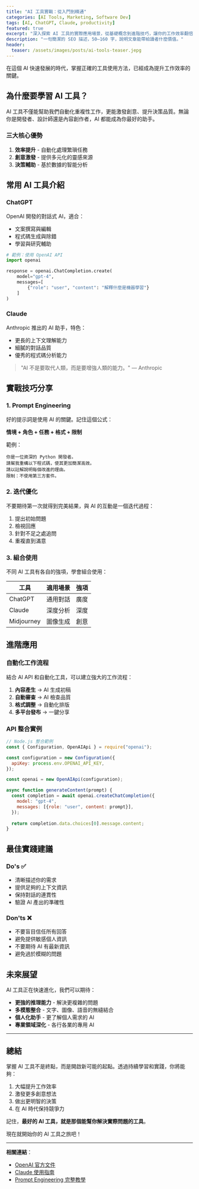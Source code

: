 ```yaml
---
title: "AI 工具實戰：從入門到精通"
categories: [AI Tools, Marketing, Software Dev]
tags: [AI, ChatGPT, Claude, productivity]
featured: true
excerpt: "深入探索 AI 工具的實際應用場景，從基礎概念到進階技巧，讓你的工作效率翻倍。"
description: "一句簡潔的 SEO 描述，50–160 字，說明文章能帶給讀者什麼價值。"
header:
  teaser: /assets/images/posts/ai-tools-teaser.jepg
---
```


在這個 AI 快速發展的時代，掌握正確的工具使用方法，已經成為提升工作效率的關鍵。

## 為什麼要學習 AI 工具？

AI 工具不僅能幫助我們自動化重複性工作，更能激發創意、提升決策品質。無論你是開發者、設計師還是內容創作者，AI 都能成為你最好的助手。

### 三大核心優勢

1. **效率提升** - 自動化處理繁瑣任務
2. **創意激發** - 提供多元化的靈感來源
3. **決策輔助** - 基於數據的智能分析

## 常用 AI 工具介紹

### ChatGPT

OpenAI 開發的對話式 AI，適合：
- 文案撰寫與編輯
- 程式碼生成與除錯
- 學習與研究輔助

```python
# 範例：使用 OpenAI API
import openai

response = openai.ChatCompletion.create(
    model="gpt-4",
    messages=[
        {"role": "user", "content": "解釋什麼是機器學習"}
    ]
)
```

### Claude

Anthropic 推出的 AI 助手，特色：
- 更長的上下文理解能力
- 細膩的對話品質
- 優秀的程式碼分析能力

> "AI 不是要取代人類，而是要增強人類的能力。" — Anthropic

## 實戰技巧分享

### 1. Prompt Engineering

好的提示詞是使用 AI 的關鍵。記住這個公式：

**情境 + 角色 + 任務 + 格式 + 限制**

範例：
```
你是一位資深的 Python 開發者。
請幫我重構以下程式碼，使其更加簡潔高效。
請以註解說明每個改進的理由。
限制：不使用第三方套件。
```

### 2. 迭代優化

不要期待第一次就得到完美結果，與 AI 的互動是一個迭代過程：

1. 提出初始問題
2. 檢視回應
3. 針對不足之處追問
4. 重複直到滿意

### 3. 組合使用

不同 AI 工具有各自的強項，學會組合使用：

| 工具 | 適用場景 | 強項 |
|------|----------|------|
| ChatGPT | 通用對話 | 廣度 |
| Claude | 深度分析 | 深度 |
| Midjourney | 圖像生成 | 創意 |

## 進階應用

### 自動化工作流程

結合 AI API 和自動化工具，可以建立強大的工作流程：

1. **內容產生** → AI 生成初稿
2. **自動審查** → AI 檢查品質
3. **格式調整** → 自動化排版
4. **多平台發布** → 一鍵分享

### API 整合實例

```javascript
// Node.js 整合範例
const { Configuration, OpenAIApi } = require("openai");

const configuration = new Configuration({
  apiKey: process.env.OPENAI_API_KEY,
});

const openai = new OpenAIApi(configuration);

async function generateContent(prompt) {
  const completion = await openai.createChatCompletion({
    model: "gpt-4",
    messages: [{role: "user", content: prompt}],
  });
  
  return completion.data.choices[0].message.content;
}
```

## 最佳實踐建議

### Do's ✅

- 清晰描述你的需求
- 提供足夠的上下文資訊
- 保持對話的連貫性
- 驗證 AI 產出的準確性

### Don'ts ❌

- 不要盲目信任所有回答
- 避免提供敏感個人資訊
- 不要期待 AI 有最新資訊
- 避免過於模糊的問題

## 未來展望

AI 工具正在快速進化，我們可以期待：

- **更強的推理能力** - 解決更複雜的問題
- **多模態整合** - 文字、圖像、語音的無縫結合
- **個人化助手** - 更了解個人需求的 AI
- **專業領域深化** - 各行各業的專用 AI

---

## 總結

掌握 AI 工具不是終點，而是開啟新可能的起點。透過持續學習和實踐，你將能夠：

1. 大幅提升工作效率
2. 激發更多創意想法
3. 做出更明智的決策
4. 在 AI 時代保持競爭力

記住，**最好的 AI 工具，就是那個能幫你解決實際問題的工具**。

現在就開始你的 AI 工具之旅吧！

---

**相關連結**：
- [OpenAI 官方文件](https://platform.openai.com/docs)
- [Claude 使用指南](https://www.anthropic.com/claude)
- [Prompt Engineering 完整教學](https://www.promptingguide.ai/)
